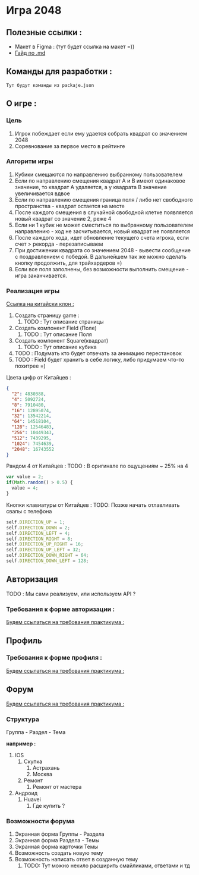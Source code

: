 # Игра 2048

## Полезные ссылки :
- Макет в Figma :  (тут будет ссылка на макет =))
- [Гайд по .md](https://github.com/GnuriaN/format-README)

## Команды для разработки :
`Тут будут команды из packaje.json`

## О игре :

### Цель
1. Игрок побеждает если ему удается собрать квадрат со значением 2048
1. Соревнование за первое место в рейтинге

### Алгоритм игры
1. Кубики смещаются по направлению выбранному пользователем
1. Если по направлению смещения квадрат A и B имеют одинаковое значение, то квадрат A удаляется, а у квадрата B значение увеличивается вдвое
1. Если по направлению смещения граница поля / либо нет свободного пространства - квадрат остается на месте
1. После каждого смещения в случайной свободной клетке появляется новый квадрат со значение 2, реже 4
1. Если ни 1 кубик не может сместиться по выбранному пользователем направлению - ход не засчитывается, новый квадрат не появляется
1. После каждого хода, идет обновление текущего счета игрока, если счет > рекорда - перезаписываем
1. При достижении квадрата со значением 2048 - вывести сообщение с поздравлением с победой. В дальнейшем так же можно сделать кнопку продолжить, для трайхардеров =)
1. Если все поля заполнены, без возможности выполнить смещение - игра заканчивается.


### Реализация игры

[Ссылка на китайски клон :](https://github.com/channingbreeze/games/tree/master/2048)

1. Создать страницу game :
    1. TODO : Тут описание страницы
1. Создать компонент Field (Поле)
    1. TODO : Тут описание Поля
1. Создать компонент Square(квадрат)
    1. TODO : Тут описание кубика
1. TODO : Подумать кто будет отвечать за анимацию перестановок 
1. TODO : Field будет хранить в себе логику, либо придумаем что-то похитрее =)   

Цвета цифр от Китайцев :

```json
{
  "2": 4830388,
  "4": 5092724,
  "8": 7910480,
  "16": 12895074,
  "32": 13542214,
  "64": 14518104,
  "128": 12546483,
  "256": 10449343,
  "512": 7439295,
  "1024": 7454639,
  "2048": 16743552
}
```

Рандом 4 от Китайцев :
TODO : В оригинале по ощущениям ~ 25% на 4

```javascript
var value = 2;
if(Math.random() > 0.5) {
  value = 4;
}
```

Кнопки клавиатуры от Китайцев :
TODO: Позже начать отлавливать свапы с телефона

```javascript
self.DIRECTION_UP = 1;
self.DIRECTION_DOWN = 2;
self.DIRECTION_LEFT = 4;
self.DIRECTION_RIGHT = 8;
self.DIRECTION_UP_RIGHT = 16;
self.DIRECTION_UP_LEFT = 32;
self.DIRECTION_DOWN_RIGHT = 64;
self.DIRECTION_DOWN_LEFT = 128;
```

## Авторизация
TODO : Мы сами реализуем, или используем API ?

### Требования к форме авторизации :

[Будем ссылаться на требования практикума :](https://practicum.yandex.ru/learn/middle-frontend/courses/9452e5b3-e10d-43cb-bb57-d8a001a66f5c/sprints/9717/topics/5853f9ac-f416-46a6-b22d-e06d250ae9ff/lessons/68e240b8-c290-42e4-8247-4afe061f9801/)

## Профиль

### Требования к форме профиля :

[Будем ссылаться на требования практикума :](https://practicum.yandex.ru/learn/middle-frontend/courses/9452e5b3-e10d-43cb-bb57-d8a001a66f5c/sprints/9717/topics/5853f9ac-f416-46a6-b22d-e06d250ae9ff/lessons/68e240b8-c290-42e4-8247-4afe061f9801/)

## Форум

[Будем ссылаться на требования практикума :](https://4pda.to/forum/index.php?act=idx)

### Структура 

Группа - Раздел - Тема

**например :**
1. IOS
    1. Скупка
        1. Астрахань
        1. Москва
    1. Ремонт
        1. Ремонт от мастера
1. Андроид
    1. Huavei
        1. Где купить ?

### Возможности форума

1. Экранная форма Группы - Раздела
1. Экранная форма Раздела - Темы
1. Экранная форма карточки Темы
1. Возможность создать новую тему
1. Возможность написать ответ в созданную тему
    1. TODO: Тут можно нехило расширить смайликами, ответами и тд

